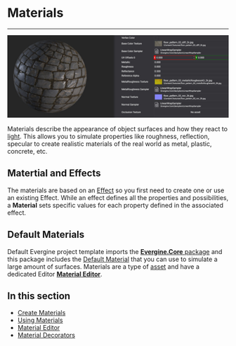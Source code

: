 # Materials
---
![Material header](images/materials.jpg)

Materials describe the appearance of object surfaces and how they react to [light](../lights.md). This allows you to simulate properties like roughness, reflection, specular to create realistic materials of the real world as metal, plastic, concrete, etc. 

## Matertial and Effects
The materials are based on an [Effect](../effects.md) so you first need to create one or use an existing Effect.
While an effect defines all the properties and possibilities, a **Material** sets specific values for each property defined in the associated effect.

## Default Materials
Default Evergine project template imports the [ **Evergine.Core** package](../../evergine_studio/packages.md) and this package includes the [Default Material](material_editor.md) that you can use to simulate a large amount of surfaces. Materials are a type of [asset](../../evergine_studio/assets/index.md) and have a dedicated Editor [**Material Editor**](material_editor.md).

## In this section
* [Create Materials](create_materials.md)
* [Using Materials](using_materials.md)
* [Material Editor](material_editor.md)
* [Material Decorators](material_decorators.md)
